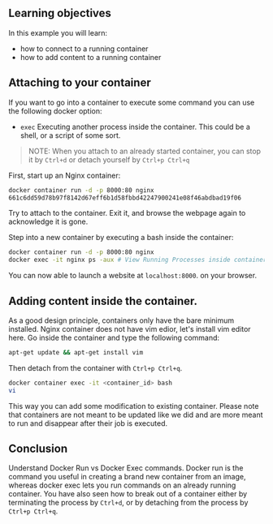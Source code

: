 
## Learning objectives
In this example you will learn:
- how to connect to a running container
- how to add content to a running container

## Attaching to your container

If you want to go into a container to execute some command you can use the following docker option:
- ``exec`` Executing another process inside the container. This could be a shell, or a script of some sort.

> NOTE:
> When you attach to an already started container, you can stop it by `Ctrl+d` or detach yourself by `Ctrl+p Ctrl+q`

First, start up an Nginx container:

```bash
docker container run -d -p 8000:80 nginx
661c6dd59d78b97f8142d67eff6b1d58fbbd42247900241e08f46abdbad19f06
```

Try to attach to the container. Exit it, and browse the webpage again to acknowledge it is gone.

Step into a new container by executing a bash inside the container:

```bash
docker container run -d -p 8000:80 nginx
docker exec -it nginx ps -aux # View Running Processes inside container
```
You can now able to launch a website at `localhost:8000`. on your browser.

## Adding content inside the container.

As a good design principle, containers only have the bare minimum installed. Nginx container does not have vim edior, let's install vim editor here. Go inside the container and type the following command:

```bash
apt-get update && apt-get install vim
```
Then detach from the container with `Ctrl+p Ctrl+q`.  

```bash
docker container exec -it <container_id> bash
vi
```
This way you can add some modification to existing container. Please note that containers are not meant to be updated like we did and are more meant to run and disappear after their job is executed.

## Conclusion
Understand Docker Run vs Docker Exec commands. Docker run is the command you useful in creating a brand new container from an image, whereas docker exec lets you run commands on an already running container. You have also seen how to break out of a container either by terminating the process by `Ctrl+d`, or by detaching from the process by `Ctrl+p Ctrl+q`.

